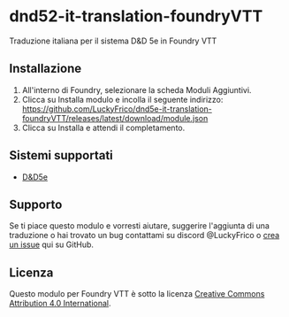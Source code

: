 # dnd52-it-translation-foundryVTT
Traduzione italiana per il sistema D&amp;D 5e in Foundry VTT

## Installazione
1. All'interno di Foundry, selezionare la scheda Moduli Aggiuntivi.
1. Clicca su Installa modulo e incolla il seguente indirizzo: https://github.com/LuckyFrico/dnd5e-it-translation-foundryVTT/releases/latest/download/module.json
1. Clicca su Installa e attendi il completamento.

## Sistemi supportati
* [D&D5e](https://foundryvtt.com/packages/dnd5e/)

## Supporto
Se ti piace questo modulo e vorresti aiutare, suggerire l'aggiunta di una traduzione o hai trovato un bug contattami su discord @LuckyFrico o [crea un issue](https://github.com/LuckyFrico/dnd5e-it-translation-foundryVTT/issues) qui su GitHub.

## Licenza
Questo modulo per Foundry VTT è sotto la licenza [Creative Commons Attribution 4.0 International](https://creativecommons.org/licenses/by/4.0/).
